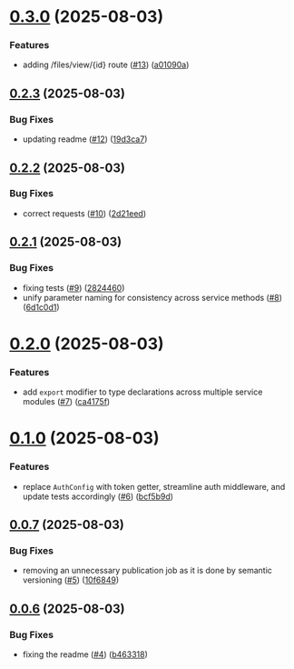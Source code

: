 # [0.3.0](https://github.com/chimpanze/taggy-sdk/compare/v0.2.3...v0.3.0) (2025-08-03)


### Features

* adding /files/view/{id} route ([#13](https://github.com/chimpanze/taggy-sdk/issues/13)) ([a01090a](https://github.com/chimpanze/taggy-sdk/commit/a01090aaf5b5bc2e418ee73eb63190921ec0f64c))

## [0.2.3](https://github.com/chimpanze/taggy-sdk/compare/v0.2.2...v0.2.3) (2025-08-03)


### Bug Fixes

* updating readme ([#12](https://github.com/chimpanze/taggy-sdk/issues/12)) ([19d3ca7](https://github.com/chimpanze/taggy-sdk/commit/19d3ca7c16c30929314d153f07df6be184ae5eef))

## [0.2.2](https://github.com/chimpanze/taggy-sdk/compare/v0.2.1...v0.2.2) (2025-08-03)


### Bug Fixes

* correct requests ([#10](https://github.com/chimpanze/taggy-sdk/issues/10)) ([2d21eed](https://github.com/chimpanze/taggy-sdk/commit/2d21eed9c2ba777c6efd4470e789a8345439c82e))

## [0.2.1](https://github.com/chimpanze/taggy-sdk/compare/v0.2.0...v0.2.1) (2025-08-03)


### Bug Fixes

* fixing tests ([#9](https://github.com/chimpanze/taggy-sdk/issues/9)) ([2824460](https://github.com/chimpanze/taggy-sdk/commit/2824460a1a96f825780a9a0d4548387089b5d3ae))
* unify parameter naming for consistency across service methods ([#8](https://github.com/chimpanze/taggy-sdk/issues/8)) ([6d1c0d1](https://github.com/chimpanze/taggy-sdk/commit/6d1c0d1011e5cbc97204cb298b352422fa496792))

# [0.2.0](https://github.com/chimpanze/taggy-sdk/compare/v0.1.0...v0.2.0) (2025-08-03)


### Features

* add `export` modifier to type declarations across multiple service modules ([#7](https://github.com/chimpanze/taggy-sdk/issues/7)) ([ca4175f](https://github.com/chimpanze/taggy-sdk/commit/ca4175f6458d1bb6e2db4e34e8ca6e5990f1093a))

# [0.1.0](https://github.com/chimpanze/taggy-sdk/compare/v0.0.7...v0.1.0) (2025-08-03)


### Features

* replace `AuthConfig` with token getter, streamline auth middleware, and update tests accordingly ([#6](https://github.com/chimpanze/taggy-sdk/issues/6)) ([bcf5b9d](https://github.com/chimpanze/taggy-sdk/commit/bcf5b9dc91fd102dcbbf084e4bbf93098c2b95fc))

## [0.0.7](https://github.com/chimpanze/taggy-sdk/compare/v0.0.6...v0.0.7) (2025-08-03)


### Bug Fixes

* removing an unnecessary publication job as it is done by semantic versioning ([#5](https://github.com/chimpanze/taggy-sdk/issues/5)) ([10f6849](https://github.com/chimpanze/taggy-sdk/commit/10f68499fee1ccc5ba274d0e04af0cba77810d4b))

## [0.0.6](https://github.com/chimpanze/taggy-sdk/compare/v0.0.5...v0.0.6) (2025-08-03)


### Bug Fixes

* fixing the readme ([#4](https://github.com/chimpanze/taggy-sdk/issues/4)) ([b463318](https://github.com/chimpanze/taggy-sdk/commit/b463318b59baba8eda4c883abf292d5fd917ee3f))
